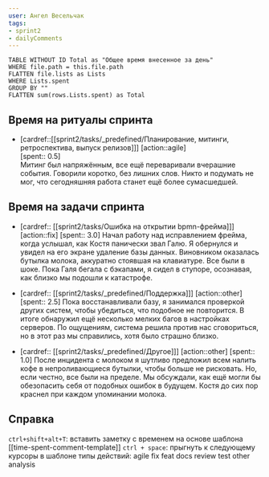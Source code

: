 ```yaml
---
user: Ангел Весельчак
tags:
- sprint2
- dailyComments
---
```




```dataview 
TABLE WITHOUT ID Total as "Общее время внесенное за день"
WHERE file.path = this.file.path 
FLATTEN file.lists as Lists
WHERE Lists.spent
GROUP BY ""
FLATTEN sum(rows.Lists.spent) as Total
```
## Время на ритуалы спринта

* [cardref::[[sprint2/tasks/_predefined/Планирование, митинги, ретроспектива, выпуск релизов]]]
  [action::agile]  
  [spent:: 0.5]  
  Митинг был напряжённым, все ещё переваривали вчерашние события. Говорили коротко, без лишних слов. Никто и подумать не мог, что сегодняшняя работа станет ещё более сумасшедшей.

## Время на задачи спринта

* [cardref:: [[sprint2/tasks/Ошибка на открытии bpmn-фрейма]]]
  [action::fix]
  [spent:: 3.0]
  Начал работу над исправлением фрейма, когда услышал, как Костя панически звал Галю. Я обернулся и увидел на его экране удаление базы данных. Виновником оказалась бутылка молока, аккуратно стоявшая на клавиатуре. Все были в шоке. Пока Галя бегала с бэкапами, я сидел в ступоре, осознавая, как близко мы подошли к катастрофе.

* [cardref:: [[sprint2/tasks/_predefined/Поддержка]]]
  [action::other]
  [spent:: 2.5]
  Пока восстанавливали базу, я занимался проверкой других систем, чтобы убедиться, что подобное не повторится. В итоге обнаружил ещё несколько мелких багов в настройках серверов. По ощущениям, система решила против нас сговориться, но в этот раз мы справились, хотя было страшно близко.

* [cardref:: [[sprint2/tasks/_predefined/Другое]]]
  [action::other]
  [spent:: 1.0]
  После инцидента с молоком я шутливо предложил всем налить кофе в непроливающиеся бутылки, чтобы больше не рисковать. Но, если честно, все были на пределе. Мы обсуждали, как ещё могли бы обезопасить себя от подобных ошибок в будущем. Костя до сих пор краснел при каждом упоминании молока.



## Справка

`ctrl+shift+alt+T`:
	вставить заметку с временем на основе шаблона [[time-spent-comment-template]] 
`ctrl + space`:
	прыгнуть к следующему курсоры в шаблоне
типы действий:
	agile
	fix
	feat
	docs
	review
	test
	other
	analysis


